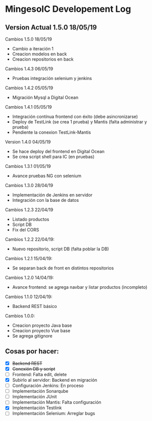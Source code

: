 # MingesoIC Developement Log 
## Version Actual 1.5.0 18/05/19

Cambios 1.5.0 18/05/19
- Cambio a iteración 1
- Creacion modelos en back
- Creacion repositorios en back

Cambios 1.4.3 06/05/19
- Pruebas integración selenium y jenkins

Cambios 1.4.2 05/05/19
- Migración Mysql a Digital Ocean

Cambios 1.4.1 05/05/19
- Integración contínua frontend con éxito (debe asincronizarse)
- Deploy de TestLink (se crea 1 prueba) y Mantis (falta administrar y prueba)
- Pendiente la conexion TestLink-Mantis

Version 1.4.0 04/05/19
- Se hace deploy del frontend en Digital Ocean
- Se crea script shell para IC (en pruebas)

Cambios 1.3.1 01/05/19
- Avance pruebas NG con selenium

Cambios 1.3.0 28/04/19
- Implementación de Jenkins en servidor
- Integración con la base de datos

Cambios 1.2.3 22/04/19
- Listado productos
- Script DB
- Fix del CORS

Cambios 1.2.2 22/04/19:
- Nuevo repositorio, script DB (falta poblar la DB)

Cambios 1.2.1 15/04/19:
- Se separan back de front en distintos repositorios

Cambios 1.2.0 14/04/19:
- Avance frontend: se agrega navbar y listar productos (incompleto)

Cambios 1.1.0 12/04/19:
- Backend REST básico

Cambios 1.0.0:
- Creacion proyecto Java base
- Creacion proyecto Vue base
- Se agrega gitignore

## Cosas por hacer:

- [x] ~~Backend REST~~
- [x] ~~Conexión DB y script~~
- [ ] Frontend: Falta edit, delete
- [x] Subirlo al servidor: Backend en migración
- [ ] Configuración Jenkins: En proceso
- [ ] Implementación Sonarqube
- [ ] Implementación JUnit
- [ ] Implementación Mantis: Falta configuración
- [x] Implementación Testlink 
- [ ] Implementación Selenium: Arreglar bugs
